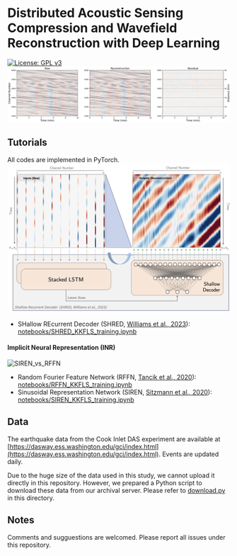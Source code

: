 # Distributed Acoustic Sensing Compression and Wavefield Reconstruction with Deep Learning
[![License: GPL v3](https://img.shields.io/badge/License-GPLv3-blue.svg)](https://www.gnu.org/licenses/gpl-3.0)
![](./figures/reconstruction.png)

## Tutorials
All codes are implemented in PyTorch.
![SHRED](./figures/shred.png)
- SHallow REcurrent Decoder (SHRED, [Williams et al., 2023](https://arxiv.org/abs/2301.12011)): [notebooks/SHRED_KKFLS_training.ipynb](./notebooks/SHRED_KKFLS_training.ipynb)

#### Implicit Neural Representation (INR)
![SIREN_vs_RFFN](./figures/siren_vs_rffn_50_40epoch.gif)
- Random Fourier Feature Network (RFFN, [Tancik et al., 2020](https://arxiv.org/abs/2006.10739)): [notebooks/RFFN_KKFLS_training.ipynb](./notebooks/RFFN_KKFLS_training.ipynb)
- Sinusoidal Representation Network (SIREN, [Sitzmann et al., 2020](https://arxiv.org/abs/2006.09661)): [notebooks/SIREN_KKFLS_training.ipynb](./notebooks/SIREN_KKFLS_training.ipynb)

## Data
The earthquake data from the Cook Inlet DAS experiment are available at [https://dasway.ess.washington.edu/gci/index.html](https://dasway.ess.washington.edu/gci/index.html). Events are updated daily.

Due to the huge size of the data used in this study, we cannot upload it directly in this repository. However, we prepared a Python script to download these data from our archival server. Please refer to [download.py](./data/download.py) in this directory.

## Notes
Comments and sugguestions are welcomed. Please report all issues under this repository.